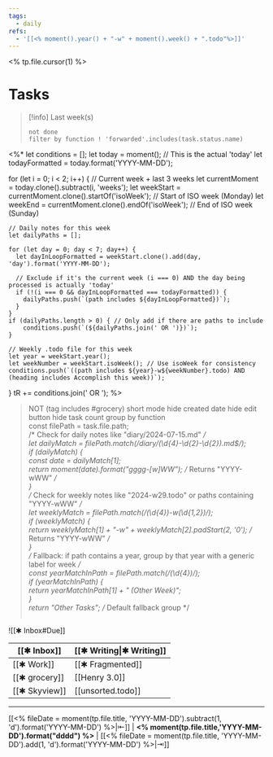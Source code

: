 ```yaml
---
tags:
  - daily
refs:
  - '[[<% moment().year() + "-w" + moment().week() + ".todo"%>]]'
---
```

<% tp.file.cursor(1) %>




# Tasks



> [!info] Last week(s)
> ```tasks
> not done
> filter by function ! 'forwarded'.includes(task.status.name)
 <%*
  let conditions = [];
  let today = moment(); // This is the actual 'today'
  let todayFormatted = today.format('YYYY-MM-DD');

  for (let i = 0; i < 2; i++) { // Current week + last 3 weeks
    let currentMoment = today.clone().subtract(i, 'weeks');
    let weekStart = currentMoment.clone().startOf('isoWeek'); // Start of ISO week (Monday)
    let weekEnd = currentMoment.clone().endOf('isoWeek'); // End of ISO week (Sunday)

    // Daily notes for this week
    let dailyPaths = [];

    for (let day = 0; day < 7; day++) {
      let dayInLoopFormatted = weekStart.clone().add(day, 'day').format('YYYY-MM-DD');

      // Exclude if it's the current week (i === 0) AND the day being processed is actually 'today'
      if (!(i === 0 && dayInLoopFormatted === todayFormatted)) {
        dailyPaths.push(`(path includes ${dayInLoopFormatted})`);
      }
    }
    if (dailyPaths.length > 0) { // Only add if there are paths to include
        conditions.push(`(${dailyPaths.join(' OR ')})`);
    }

    // Weekly .todo file for this week
    let year = weekStart.year();
    let weekNumber = weekStart.isoWeek(); // Use isoWeek for consistency
    conditions.push(`((path includes ${year}-w${weekNumber}.todo) AND (heading includes Accomplish this week))`);
  }
  tR += conditions.join(' OR ');
 %>
> NOT (tag includes #grocery)
> short mode
> hide created date
> hide edit button
> hide task count
> group by function \
>  const filePath = task.file.path; \
>  /* Check for daily notes like "diary/2024-07-15.md" */ \
>  let dailyMatch = filePath.match(/diary\/(\d{4}-\d{2}-\d{2})\.md$/); \
>  if (dailyMatch) { \
>    const date = dailyMatch[1]; \
>    return moment(date).format("gggg-[w]WW"); /* Returns "YYYY-wWW" */ \
>  } \
>  /* Check for weekly notes like "2024-w29.todo" or paths containing "YYYY-wWW" */ \
>  let weeklyMatch = filePath.match(/(\d{4})-w(\d{1,2})/); \
>  if (weeklyMatch) { \
>    return weeklyMatch[1] + "-w" + weeklyMatch[2].padStart(2, '0'); /* Returns "YYYY-wWW" */ \
>  } \
>  /* Fallback: if path contains a year, group by that year with a generic label for week */ \
>  const yearMatchInPath = filePath.match(/(\d{4})/); \
>  if (yearMatchInPath) { \
>    return yearMatchInPath[1] + " (Other Week)"; \
>  } \
>  return "Other Tasks"; /* Default fallback group */
> ```

![[✱ Inbox#Due]]

| [[✱ Inbox]] | [[✱ Writing\|✱ Writing]] |
| -------------- | ------------------------ |
| [[✱ Work]]     | [[✱ Fragmented]]         |
| [[✱ grocery]]  | [[Henry 3.0]]            |
| [[✱ Skyview]]  | [[unsorted.todo]]        |
***
[[<% fileDate = moment(tp.file.title, 'YYYY-MM-DD').subtract(1, 'd').format('YYYY-MM-DD') %>|⇤]]  | **<% moment(tp.file.title,'YYYY-MM-DD').format("dddd") %>** | [[<% fileDate = moment(tp.file.title, 'YYYY-MM-DD').add(1, 'd').format('YYYY-MM-DD') %>|⇥]]
